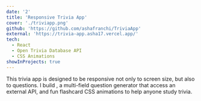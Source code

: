 ```yaml
---
date: '2'
title: 'Responsive Trivia App'
cover: './triviapp.png'
github: 'https://github.com/ashafranchi/TriviaApp'
external: 'https://trivia-app.asha17.vercel.app/'
tech:
  - React
  - Open Trivia Database API
  - CSS Animations
showInProjects: true
---
```


This trivia app is designed to be responsive not only to screen size, but also to questions. I build , a multi-field question generator that access an external API, and fun flashcard CSS animations to help anyone study trivia.
